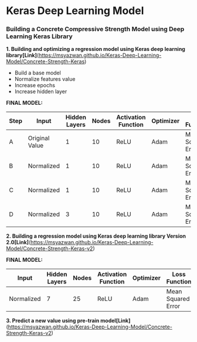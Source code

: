 # Keras Deep Learning Model
### Building a Concrete Compressive Strength Model using Deep Learning Keras Library

**1. Building and optimizing a regression model using Keras deep learning library[Link]**(https://msyazwan.github.io/Keras-Deep-Learning-Model/Concrete-Strength-Keras)
+ Build a base model
+ Normalize features value
+ Increase epochs
+ Increase hidden layer

 **FINAL MODEL:**

|Step |Input         |Hidden Layers|Nodes|Activation Function|Optimizer|Loss Function     |Epochs |
|-----|--------------|-------------|-----|-------------------|---------|------------------|-------|
|A    |Original Value|1            |10   |ReLU               |Adam     |Mean Squared Error|50     |
|B    |Normalized    |1            |10   |ReLU               |Adam     |Mean Squared Error|50     |
|C    |Normalized    |1            |10   |ReLU               |Adam     |Mean Squared Error|100    |
|D    |Normalized    |3            |10   |ReLU               |Adam     |Mean Squared Error|100    |

**2. Building a regression model using Keras deep learning library Version 2.0[Link]**(https://msyazwan.github.io/Keras-Deep-Learning-Model/Concrete-Strength-Keras-v2)

 **FINAL MODEL:**

|Input     |Hidden Layers|Nodes|Activation Function|Optimizer|Loss Function     |Epochs |
|----------|-------------|-----|-------------------|---------|------------------|-------|
|Normalized|7            |25   |ReLU               |Adam     |Mean Squared Error|250    |

**3. Predict a new value using pre-train model[Link]**(https://msyazwan.github.io/Keras-Deep-Learning-Model/Concrete-Strength-Keras-v2)
